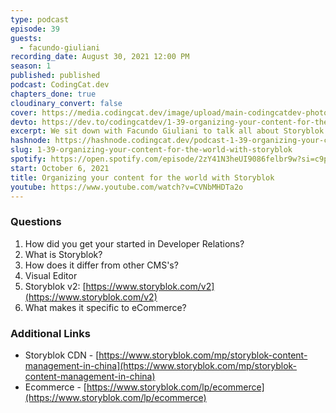```yaml
---
type: podcast
episode: 39
guests:
  - facundo-giuliani
recording_date: August 30, 2021 12:00 PM
season: 1
published: published
podcast: CodingCat.dev
chapters_done: true
cloudinary_convert: false
cover: https://media.codingcat.dev/image/upload/main-codingcatdev-photo/q2eng4nciqybq8clwg6k.png
devto: https://dev.to/codingcatdev/1-39-organizing-your-content-for-the-world-with-storyblok-4co1
excerpt: We sit down with Facundo Giuliani to talk all about Storyblok and how it differs form other Content Management System.
hashnode: https://hashnode.codingcat.dev/podcast-1-39-organizing-your-content-for-the-world-with-storyblok
slug: 1-39-organizing-your-content-for-the-world-with-storyblok
spotify: https://open.spotify.com/episode/2zY41N3heUI9086felbr9w?si=c9pH-CffT76a68uMg5jFLQ
start: October 6, 2021
title: Organizing your content for the world with Storyblok
youtube: https://www.youtube.com/watch?v=CVNbMHDTa2o
---
```


### Questions

1. How did you get your started in Developer Relations?
2. What is Storyblok?
3. How does it differ from other CMS's?
4. Visual Editor
5. Storyblok v2: [https://www.storyblok.com/v2](https://www.storyblok.com/v2)
6. What makes it specific to eCommerce?

### Additional Links

- Storyblok CDN - [https://www.storyblok.com/mp/storyblok-content-management-in-china](https://www.storyblok.com/mp/storyblok-content-management-in-china)
- Ecommerce - [https://www.storyblok.com/lp/ecommerce](https://www.storyblok.com/lp/ecommerce)
